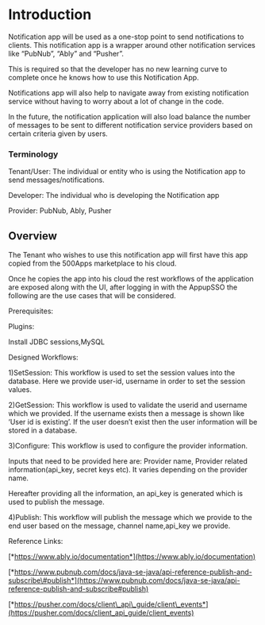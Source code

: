 Introduction
============

Notification app will be used as a one-stop point to send notifications
to clients. This notification app is a wrapper around other notification
services like “PubNub”, “Ably” and “Pusher”.

This is required so that the developer has no new learning curve to
complete once he knows how to use this Notification App.

Notifications app will also help to navigate away from existing
notification service without having to worry about a lot of change in
the code.

In the future, the notification application will also load balance the
number of messages to be sent to different notification service
providers based on certain criteria given by users.

### Terminology

Tenant/User: The individual or entity who is using the Notification app
to send messages/notifications.

Developer: The individual who is developing the Notification app

Provider: PubNub, Ably, Pusher

Overview
--------

The Tenant who wishes to use this notification app will first have this
app copied from the 500Apps marketplace to his cloud.

Once he copies the app into his cloud the rest workflows of the
application are exposed along with the UI, after logging in with the
AppupSSO the following are the use cases that will be considered.

Prerequisites:

Plugins:

Install JDBC sessions,MySQL

Designed Workflows:

1)SetSession: This workflow is used to set the session values into the
database. Here we provide user-id, username in order to set the session
values.

2)GetSession: This workflow is used to validate the userid and username
which we provided. If the username exists then a message is shown like
‘User id is existing’. If the user doesn’t exist then the user
information will be stored in a database.

3)Configure: This workflow is used to configure the provider
information.

Inputs that need to be provided here are: Provider name, Provider
related information(api\_key, secret keys etc). It varies depending on
the provider name.

Hereafter providing all the information, an api\_key is generated which
is used to publish the message.

4)Publish: This workflow will publish the message which we provide to
the end user based on the message, channel name,api\_key we provide.

Reference Links:

[*https://www.ably.io/documentation*](https://www.ably.io/documentation)

[*https://www.pubnub.com/docs/java-se-java/api-reference-publish-and-subscribe\#publish*](https://www.pubnub.com/docs/java-se-java/api-reference-publish-and-subscribe#publish)

[*https://pusher.com/docs/client\_api\_guide/client\_events*](https://pusher.com/docs/client_api_guide/client_events)
